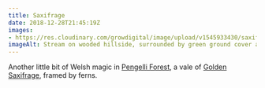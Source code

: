 ```yaml
---
title: Saxifrage
date: 2018-12-28T21:45:19Z
images: 
- https://res.cloudinary.com/growdigital/image/upload/v1545933430/saxifrage-178522F1.jpg
imageAlt: Stream on wooded hillside, surrounded by green ground cover and ferns
---
```


Another little bit of Welsh magic in [Pengelli Forest](https://www.welshwildlife.org/nature-reserve/pengelli-forest/), a vale of [Golden Saxifrage](https://pfaf.org/user/plant.aspx?latinname=Chrysosplenium+oppositifolium), framed by ferns.
